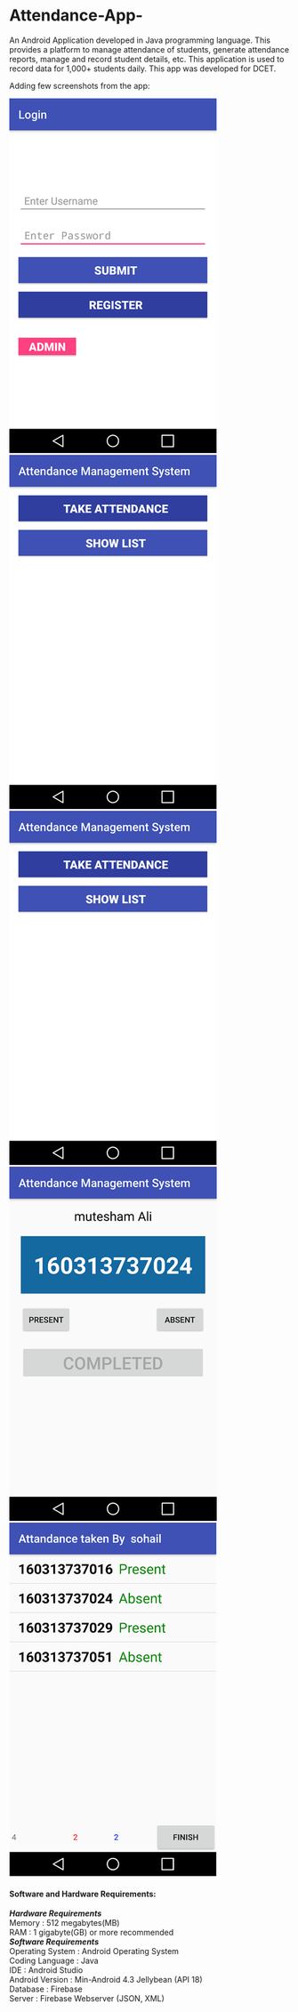 # Attendance-App-
An Android Application developed in Java programming language. This provides a platform to manage attendance of students, generate attendance reports, manage and record student details, etc. This application is used to record data for 1,000+ students daily. This app was developed for DCET. 

Adding few screenshots from the app:  

![image1](https://github.com/Mutesham/Attendance-App/blob/main/images/Picture1.png)
![image2](https://github.com/Mutesham/Attendance-App/blob/main/images/Picture2.png)
![image3](https://github.com/Mutesham/Attendance-App/blob/main/images/Picture3.png)
![image4](https://github.com/Mutesham/Attendance-App/blob/main/images/Picture5.png)
![image5](https://github.com/Mutesham/Attendance-App/blob/main/images/Picture6.png)




#### Software and Hardware Requirements:
***Hardware Requirements***   
Memory		: 	512 megabytes(MB)   
RAM			:  	1 gigabyte(GB) or more recommended  
***Software Requirements***      
Operating System	:	Android Operating System  
Coding Language	:	Java  
IDE			:	Android Studio  
Android Version	:	Min-Android 4.3 Jellybean (API 18)  
Database		:	Firebase  
Server 			:	Firebase Webserver (JSON, XML)  

